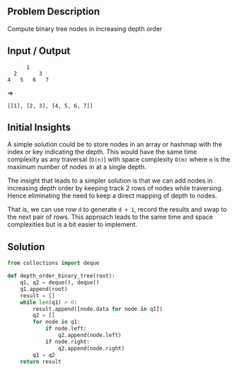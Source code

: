 ## Problem Description

Compute binary tree nodes in increasing depth order


## Input / Output

```
      1
  2       3
4   5   6   7
```
=>

```
[[1], [2, 3], [4, 5, 6, 7]]
```

## Initial Insights

A simple solution could be to store nodes in an array or hashmap with the index or key indicating the depth. This would have the same time complexity as any traversal (`O(n)`) with space complexity `O(m)` where `m` is the maximum number of nodes in at a single depth.

The insight that leads to a simpler solution is that we can add nodes in increasing depth order by keeping track 2 rows of nodes while traversing. Hence eliminating the need to keep a direct mapping of depth to nodes.

That is, we can use row `d` to generate `d + 1`, record the results and swap to the next pair of rows. This approach leads to the same time and space complexities but is a bit easier to implement.

## Solution

```python
from collections import deque

def depth_order_binary_tree(root):
    q1, q2 = deque(), deque()
    q1.append(root)
    result = []
    while len(q1) > 0:
        result.append([node.data for node in q1])
        q2 = []
        for node in q1:
            if node.left:
                q2.append(node.left)
            if node.right:
                q2.append(node.right)
        q1 = q2
    return result
```

